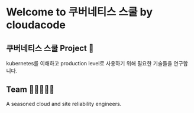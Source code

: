 # Welcome to 쿠버네티스 스쿨 by cloudacode

## 쿠버네티스 스쿨 Project 🚀

kubernetes를 이해하고 production level로 사용하기 위해 필요한 기술들을 연구합니다.

## Team 🧑‍🚀🙍👨‍🎓

A seasoned cloud and site reliability engineers.
